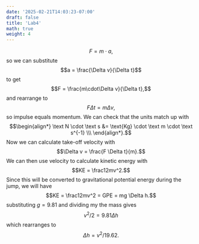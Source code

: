 ```yaml
---
date: '2025-02-21T14:03:23-07:00'
draft: false
title: 'Lab4'
math: true
weight: 4
---
```


$$F = m\cdot a,$$
so we can substitute $$a = \frac{\Delta v}{\Delta t}$$
to get $$F = \frac{m\cdot\Delta v}{\Delta t},$$
and rearrange to
$$F \Delta t = m \Delta v,$$
so impulse equals momentum. We can check that the units match up with
$$\begin{align*}
\text N \cdot \text s &= \text{Kg} \cdot \text m \cdot \text s^{-1} \\\
\end{align*}.$$
Now we can calculate take-off velocity with $$\Delta v = \frac{F \Delta t}{m}.$$
We can then use velocity to calculate kinetic energy with $$KE = \frac12mv^2.$$
Since this will be converted to gravitational potential energy during the jump, we will have $$KE = \frac12mv^2 = GPE = mg \Delta h.$$
substituting $g = 9.81$ and dividing my the mass gives $$v^2/2 = 9.81 \Delta h$$
which rearranges to $$\Delta h = v^2/19.62.$$
